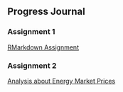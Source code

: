 ## Progress Journal

### Assignment 1

[RMarkdown Assignment](rmarkdownhw.html)

### Assignment 2

[Analysis about Energy Market Prices](assignment2.html)
